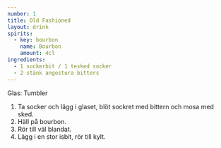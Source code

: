 ```yaml
---
number: 1
title: Old Fashioned
layout: drink
spirits:
  - key: bourbon
    name: Bourbon
    amount: 4cl
ingredients: 
  - 1 sockerbit / 1 tesked socker
  - 2 stänk angostura bitters  	
---
```



Glas: Tumbler  

1) Ta socker och lägg i glaset, blöt sockret med bittern och mosa med sked.  
2) Häll på bourbon.  
3) Rör till väl blandat.  
4) Lägg i en stor isbit, rör till kylt.
